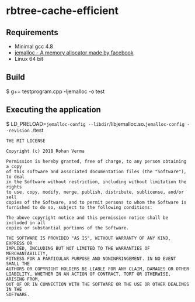 # rbtree-cache-efficient

## Requirements
* Minimal gcc 4.8
* [jemalloc - A memory allocator made by facebook](https://github.com/jemalloc/jemalloc)
* Linux 64 bit

## Build

$ g++ testprogram.cpp -ljemalloc -o test

## Executing the application

 $ LD_PRELOAD=`jemalloc-config --libdir`/libjemalloc.so.`jemalloc-config --revision` ./test
 
```
THE MIT LICENSE

Copyright (c) 2018 Rohan Verma

Permission is hereby granted, free of charge, to any person obtaining a copy
of this software and associated documentation files (the "Software"), to deal
in the Software without restriction, including without limitation the rights
to use, copy, modify, merge, publish, distribute, sublicense, and/or sell
copies of the Software, and to permit persons to whom the Software is
furnished to do so, subject to the following conditions:

The above copyright notice and this permission notice shall be included in all
copies or substantial portions of the Software.

THE SOFTWARE IS PROVIDED "AS IS", WITHOUT WARRANTY OF ANY KIND, EXPRESS OR
IMPLIED, INCLUDING BUT NOT LIMITED TO THE WARRANTIES OF MERCHANTABILITY,
FITNESS FOR A PARTICULAR PURPOSE AND NONINFRINGEMENT. IN NO EVENT SHALL THE
AUTHORS OR COPYRIGHT HOLDERS BE LIABLE FOR ANY CLAIM, DAMAGES OR OTHER
LIABILITY, WHETHER IN AN ACTION OF CONTRACT, TORT OR OTHERWISE, ARISING FROM,
OUT OF OR IN CONNECTION WITH THE SOFTWARE OR THE USE OR OTHER DEALINGS IN THE
SOFTWARE.

```
